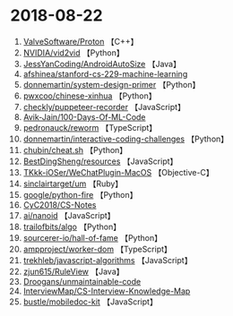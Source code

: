 # 2018-08-22

1. [ValveSoftware/Proton](https://github.com/ValveSoftware/Proton) 【C++】
2. [NVIDIA/vid2vid](https://github.com/NVIDIA/vid2vid) 【Python】
3. [JessYanCoding/AndroidAutoSize](https://github.com/JessYanCoding/AndroidAutoSize) 【Java】
4. [afshinea/stanford-cs-229-machine-learning](https://github.com/afshinea/stanford-cs-229-machine-learning) 
5. [donnemartin/system-design-primer](https://github.com/donnemartin/system-design-primer) 【Python】
6. [pwxcoo/chinese-xinhua](https://github.com/pwxcoo/chinese-xinhua) 【Python】
7. [checkly/puppeteer-recorder](https://github.com/checkly/puppeteer-recorder) 【JavaScript】
8. [Avik-Jain/100-Days-Of-ML-Code](https://github.com/Avik-Jain/100-Days-Of-ML-Code) 
9. [pedronauck/reworm](https://github.com/pedronauck/reworm) 【TypeScript】
10. [donnemartin/interactive-coding-challenges](https://github.com/donnemartin/interactive-coding-challenges) 【Python】
11. [chubin/cheat.sh](https://github.com/chubin/cheat.sh) 【Python】
12. [BestDingSheng/resources](https://github.com/BestDingSheng/resources) 【JavaScript】
13. [TKkk-iOSer/WeChatPlugin-MacOS](https://github.com/TKkk-iOSer/WeChatPlugin-MacOS) 【Objective-C】
14. [sinclairtarget/um](https://github.com/sinclairtarget/um) 【Ruby】
15. [google/python-fire](https://github.com/google/python-fire) 【Python】
16. [CyC2018/CS-Notes](https://github.com/CyC2018/CS-Notes) 
17. [ai/nanoid](https://github.com/ai/nanoid) 【JavaScript】
18. [trailofbits/algo](https://github.com/trailofbits/algo) 【Python】
19. [sourcerer-io/hall-of-fame](https://github.com/sourcerer-io/hall-of-fame) 【Python】
20. [ampproject/worker-dom](https://github.com/ampproject/worker-dom) 【TypeScript】
21. [trekhleb/javascript-algorithms](https://github.com/trekhleb/javascript-algorithms) 【JavaScript】
22. [zjun615/RuleView](https://github.com/zjun615/RuleView) 【Java】
23. [Droogans/unmaintainable-code](https://github.com/Droogans/unmaintainable-code) 
24. [InterviewMap/CS-Interview-Knowledge-Map](https://github.com/InterviewMap/CS-Interview-Knowledge-Map) 
25. [bustle/mobiledoc-kit](https://github.com/bustle/mobiledoc-kit) 【JavaScript】
